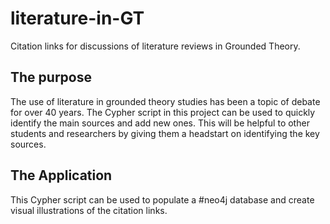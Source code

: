 # literature-in-GT
Citation links for discussions of literature reviews in Grounded Theory.

## The purpose 

The use of literature in grounded theory studies has been a topic of debate for over 40 years. The Cypher script in this project can be used to quickly identify the main sources and add new ones. This will be helpful to other students and researchers by giving them a headstart on identifying the key sources.

## The Application

This Cypher script can be used to populate a #neo4j database and create visual illustrations of the citation links.
